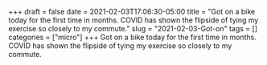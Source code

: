 +++draft = falsedate = 2021-02-03T17:06:30-05:00title = "Got on a bike today for the first time in months. COVID has shown the flipside of tying my exercise so closely to my commute."slug = "2021-02-03-Got-on"tags = []categories = ["micro"]+++Got on a bike today for the first time in months. COVID has shown the flipside of tying my exercise so closely to my commute.